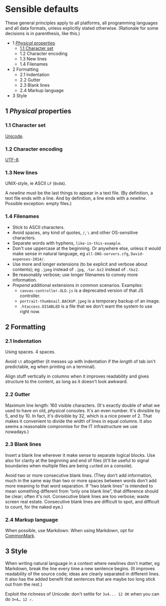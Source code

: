 # Sensible defaults

These general principles apply to all platforms, all programming languages and all data formats, unless explicitly stated otherwise.
(Rationale for some decisions is in parenthesis, like this.)

* 1 [*Physical* properties](#physical-properties)
  * [1.1 Character set](#1-1-character-set)
  * 1.2 Character encoding
  * 1.3 New lines
  * 1.4 Filenames
* 2 Formatting
  * 2.1 Indentation
  * 2.2 Gutter
  * 2.3 Blank lines
  * 2.4 Markup language
* 3 Style

## 1 *Physical* properties

### 1.1 Character set

[Unicode](http://www.unicode.org/versions/latest/).

### 1.2 Character encoding

[UTF-8](https://tools.ietf.org/html/rfc3629).

### 1.3 New lines

UNIX-style, ie ASCII `LF` (`0x0A`).

A *newline* must be the last things to appear in a text file.
(By definition, a text file ends with a line.
And by definition, a line ends with a *newline*.
Possible exception: empty files.)

### 1.4 Filenames

* Stick to ASCII characters.
* Avoid spaces, any kind of quotes, `/`, `\` and other OS-sensitive characters.
* Separate words with hyphens, `like-in-this-example`.
* Don't use uppercase at the beginning.
  Or anywhere else, unless it would make sense in natural language, eg `all-DNS-servers.cfg`, `David-expenses-2014/`.
* Use more and longer extensions (to be explicit and verbose about contents); eg `.jpeg` instead of `.jpg`, `.tar.bz2` instead of `.tbz2`.
* Be reasonably verbose; use longer filenames to convey more information.
* *Prepend* additional extensions in common scenarios.
  Examples:
  * `canvas-controller.OLD.js` is a deprecated version of that JS controller.
  * `portrait-thumbnail.BACKUP.jpeg` is a temporary backup of an image.
  * `.htaccess.DISABLED` is a file that we don't want the system to use right now.

## 2 Formatting

### 2.1 Indentation

Using spaces.
4 spaces.

Avoid `\t` altogether (it messes up with indentation if the *length* of tab isn't predictable, eg when printing on a terminal).

Align stuff vertically in columns when it improves readability and gives structure to the content, as long as it doesn't look awkward.

### 2.2 Gutter

Maximum line length: 160 visible characters.
(It's exactly double of what we used to have on old, *physical* consoles.
It's an even number.
It's divisible by 5, and by 10.
In fact, it's divisible by 32, which is a nice power of 2.
That makes it convenient to divide the width of lines in equal columns.
It also seems a reasonable compromise for the IT infrastructure we use nowadays.)

### 2.3 Blank lines

Insert a blank line wherever it make sense to separate logical blocks.
Use also for clarity at the beginning and end of files (it'll be useful to signal boundaries when multiple files are being `cat`ted on a console).

Avoid two or more consecutive blank lines.
(They don't add information, much in the same way than two or more spaces between words don't add more meaning to that word separation.
If “two blank lines” is intended to mean something different from “only one blank line”, that difference should be clear; often it's not.
Consecutive blank lines are too verbose; waste screen real estate.
Consecutive blank lines are difficult to spot, and difficult to count, for the naked eye.)

### 2.4 Markup language

When possible, use Markdown.
When using Markdown, opt for [CommonMark](http://commonmark.org/).

## 3 Style

When writing natural language in a context where newlines don't matter, eg Markdown, break the line every time a new sentence begins.
(It improves readability of the source code; ideas are clearly separated in different lines.
It also has the added benefit that sentences that are maybe too long stick out from the rest.)

Exploit the richness of Unicode: don't settle for `3x4... 12 OK` when you can do `3×4… 12 ✓`.
